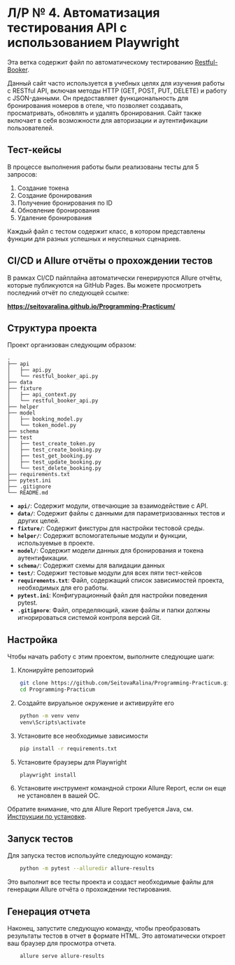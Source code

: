 # Л/Р № 4. Автоматизация тестирования API с использованием Playwright
Эта ветка содержит файл по автоматическому тестированию [Restful-Booker](https://restful-booker.herokuapp.com/).

Данный сайт часто используется в учебных целях для изучения работы с RESTful API, включая методы HTTP (GET, POST, PUT, DELETE) и работу с JSON-данными. Он предоставляет функциональность для бронирования номеров в отеле, что позволяет создавать, просматривать, обновлять и удалять бронирования. Сайт также включает в себя возможности для авторизации и аутентификации пользователей.

## Тест-кейсы
В процессе выполнения работы были реализованы тесты для 5 запросов:
1. Создание токена 
2. Создание бронирования
3. Получение бронирования по ID
4. Обновление бронирования
5. Удаление бронирования

Каждый файл с тестом содержит класс, в котором представлены функции для разных успешных и неуспешных сценариев.

## CI/CD и Allure отчёты о прохождении тестов
В рамках CI/CD пайплайна автоматически генерируются Allure отчёты, которые публикуются на GitHub Pages. Вы можете просмотреть последний отчёт по следующей ссылке:

**https://seitovaralina.github.io/Programming-Practicum/**

## Структура проекта

Проект организован следующим образом:
```
.
├── api
│   ├── api.py
│   └── restful_booker_api.py
├── data
├── fixture
│   ├── api_context.py
│   └── restful_booker_api.py
├── helper
├── model
│   ├── booking_model.py
│   └── token_model.py
├── schema
├── test
│   ├── test_create_token.py
│   ├── test_create_booking.py
│   ├── test_get_booking.py
│   ├── test_update_booking.py
│   └── test_delete_booking.py
├── requirements.txt
├── pytest.ini
├── .gitignore
└── README.md
```

- **`api/`**: Содержит модули, отвечающие за взаимодействие с API.
- **`data/`**: Содержит файлы с данными для параметризованных тестов и других целей.
- **`fixture/`**: Содержит фикстуры для настройки тестовой среды.
- **`helper/`**: Содержит вспомогательные модули и функции, используемые в проекте.
- **`model/`**: Содержит модели данных для бронирования и токена аутентификации.
- **`schema/`**: Содержит схемы для валидации данных
- **`test/`**: Содержит тестовые модули для всех пяти тест-кейсов
- **`requirements.txt`**: Файл, содержащий список зависимостей проекта, необходимых для его работы.
- **`pytest.ini`**: Конфигурационный файл для настройки поведения pytest.
- **`.gitignore`**: Файл, определяющий, какие файлы и папки должны игнорироваться системой контроля версий Git.

## Настройка
Чтобы начать работу с этим проектом, выполните следующие шаги:

1. Клонируйте репозиторий
```bash
    git clone https://github.com/SeitovaRalina/Programming-Practicum.git
    cd Programming-Practicum
```
2. Создайте вируальное окружение и активируйте его
```bash
    python -m venv venv
    venv\Scripts\activate
```

3. Установите все необходимые зависимости
```bash
    pip install -r requirements.txt
```
5. Установите браузеры для Playwright
```bash
    playwright install
```
6. Установите инструмент командной строки Allure Report, если он еще не установлен в вашей ОС. 

Обратите внимание, что для Allure Report требуется Java, см. [Инструкции по установке](https://allurereport.org/docs/install/).

## Запуск тестов
Для запуска тестов используйте следующую команду:
```bash
    python -m pytest --alluredir allure-results
```
Это выполнит все тесты проекта и создаст необходимые файлы для генерации Allure отчёта о прохождении тестирования.

## Генерация отчета

Наконец, запустите следующую команду, чтобы преобразовать результаты тестов в отчет в формате HTML. Это автоматически откроет ваш браузер для просмотра отчета.

```bash
    allure serve allure-results
```